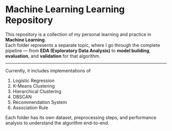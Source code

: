 #  Machine Learning Learning Repository

This repository is a collection of my personal learning and practice in **Machine Learning**.  
Each folder represents a separate topic, where I go through the complete pipeline — from **EDA (Exploratory Data Analysis)** to **model building**, **evaluation**, and **validation** for that algorithm.

---
Currently, it includes implementations of 
1. Logistic Regression
2. K-Means Clustering
3. Hierarchical Clustering
4. DBSCAN
5. Recommendation System
6. Association Rule

Each folder has its own dataset, preprocessing steps, and performance analysis to understand the algorithm end-to-end.

